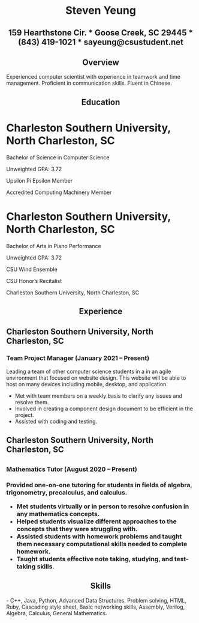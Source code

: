 <h1 align="center">Steven Yeung</h1>
<h2 align="center">159 Hearthstone Cir. * Goose Creek, SC 29445 * (843) 419-1021 * sayeung@csustudent.net</h2>
<h2 align="center">Overview</h2>
Experienced computer scientist with experience in teamwork and time management.  Proficient in communication skills.  Fluent in Chinese.
<h2 align="center">Education</h2>

# Charleston Southern University, North Charleston, SC

Bachelor of Science in Computer Science

Unweighted GPA: 3.72

Upsilon Pi Epsilon Member

Accredited Computing Machinery Member
 
# Charleston Southern University, North Charleston, SC

Bachelor of Arts in Piano Performance

Unweighted GPA: 3.72

CSU Wind Ensemble

CSU Honor’s Recitalist

Charleston Southern University, North Charleston, SC

<h2 align="center">Experience</h2>
<h2>Charleston Southern University, North Charleston, SC</h2>
<h3>Team Project Manager (January 2021 – Present)</h3>
Leading a team of other computer science students in a in an agile environment that focused on website design.  This website will be able to host on many devices including mobile, desktop, and application.

- Met with team members on a weekly basis to clarify any issues and resolve them.
- Involved in creating a component design document to be efficient in the project.
- Assisted with coding and testing.


<h2>Charleston Southern University, North Charleston, SC<h2>
<h3>Mathematics Tutor (August 2020 – Present)<h3>
Provided one-on-one tutoring for students in fields of algebra, trigonometry, precalculus, and calculus. 
 
- Met students virtually or in person to resolve confusion in any mathematics concepts.
- Helped students visualize different approaches to the concepts that they were struggling with.
- Assisted students with homework problems and taught them necessary computational skills needed to complete homework.
- Taught students effective note taking, studying, and test-taking skills.
 
<h2 align="center">Skills</h2>
-        C++, Java, Python, Advanced Data Structures, Problem solving, HTML, Ruby, Cascading style sheet, Basic networking skills, Assembly, Verilog, Algebra, Calculus, General Mathematics.
